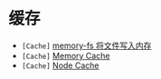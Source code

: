 # 缓存
- `[Cache]` [memory-fs 将文件写入内存](https://github.com/webpack/memory-fs)
- `[Cache]` [Memory Cache](https://github.com/ptarjan/node-cache#readme)
- `[Cache]` [Node Cache](https://github.com/mpneuried/nodecache)
